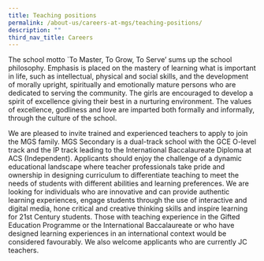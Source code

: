 ```yaml
---
title: Teaching positions
permalink: /about-us/careers-at-mgs/teaching-positions/
description: ""
third_nav_title: Careers
---
```








The school motto \`To Master, To Grow, To Serve’ sums up the school philosophy. Emphasis is placed on the mastery of learning what is important in life, such as intellectual, physical and social skills, and the development of morally upright, spiritually and emotionally mature persons who are dedicated to serving the community. The girls are encouraged to develop a spirit of excellence giving their best in a nurturing environment. The values of excellence, godliness and love are imparted both formally and informally, through the culture of the school.

  

We are pleased to invite trained and experienced teachers to apply to join the MGS family. MGS Secondary is a dual-track school with the GCE O-level track and the IP track leading to the International Baccalaureate Diploma at ACS (Independent). Applicants should enjoy the challenge of a dynamic educational landscape where teacher professionals take pride and ownership in designing curriculum to differentiate teaching to meet the needs of students with different abilities and learning preferences. We are looking for individuals who are innovative and can provide authentic learning experiences, engage students through the use of interactive and digital media, hone critical and creative thinking skills and inspire learning for 21st Century students. Those with teaching experience in the Gifted Education Programme or the International Baccalaureate or who have designed learning experiences in an international context would be considered favourably. We also welcome applicants who are currently JC teachers.